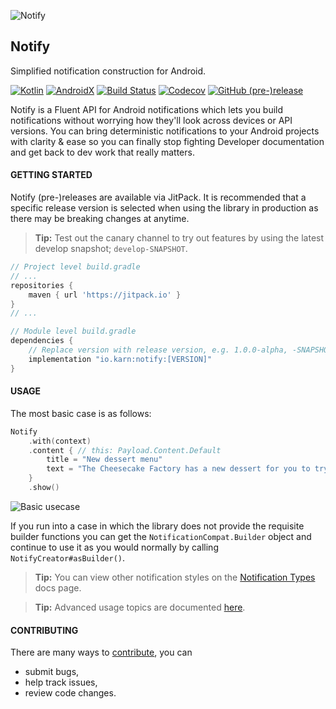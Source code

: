 ![Notify](./docs/assets/notify-logo.svg)


## Notify
Simplified notification construction for Android.

[![Kotlin](https://img.shields.io/badge/Kotlin-1.3.11-blue.svg?style=flat-square)](http://kotlinlang.org)
[![AndroidX](https://img.shields.io/badge/AndroidX-1.0-6ab344.svg?style=flat-square)](https://developer.android.com/jetpack/androidx/)
[![Build Status](https://img.shields.io/travis/Karn/notify.svg?style=flat-square)](https://travis-ci.org/Karn/notify)
[![Codecov](https://img.shields.io/codecov/c/github/karn/notify.svg?style=flat-square)](https://codecov.io/gh/Karn/notify)
[![GitHub (pre-)release](https://img.shields.io/github/release/karn/notify/all.svg?style=flat-square)
](./../../releases)

Notify is a Fluent API for Android notifications which lets you build notifications without worrying how they'll look across devices or API versions. You can bring deterministic notifications to your Android projects with clarity & ease so you can finally stop fighting Developer documentation and get back to dev work that really matters.

#### GETTING STARTED
Notify (pre-)releases are available via JitPack. It is recommended that  a specific release version is selected when using the library in production as there may be breaking changes at anytime.

> **Tip:** Test out the canary channel to try out features by using the latest develop snapshot; `develop-SNAPSHOT`.

```Groovy
// Project level build.gradle
// ...
repositories {
    maven { url 'https://jitpack.io' }
}
// ...

// Module level build.gradle
dependencies {
    // Replace version with release version, e.g. 1.0.0-alpha, -SNAPSHOT
    implementation "io.karn:notify:[VERSION]"
}
```


#### USAGE
The most basic case is as follows:

```Kotlin
Notify
    .with(context)
    .content { // this: Payload.Content.Default
        title = "New dessert menu"
        text = "The Cheesecake Factory has a new dessert for you to try!"
    }
    .show()
```

![Basic usecase](./docs/assets/default.svg)

If you run into a case in which the library does not provide the requisite builder functions you can get the `NotificationCompat.Builder` object and continue to use it as you would normally by calling `NotifyCreator#asBuilder()`.

> **Tip:** You can view other notification styles on the [Notification Types](./docs/types.md) docs page.

> **Tip:** Advanced usage topics are documented [here](./docs/advanced.md).


#### CONTRIBUTING
There are many ways to [contribute](./.github/CONTRIBUTING.md), you can
- submit bugs,
- help track issues,
- review code changes.
